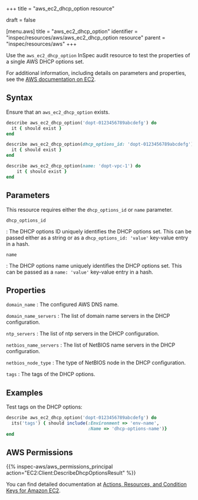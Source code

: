 +++
title = "aws_ec2_dhcp_option resource"

draft = false


[menu.aws]
title = "aws_ec2_dhcp_option"
identifier = "inspec/resources/aws/aws_ec2_dhcp_option resource"
parent = "inspec/resources/aws"
+++

Use the `aws_ec2_dhcp_option` InSpec audit resource to test the properties of a single AWS DHCP options set.

For additional information, including details on parameters and properties, see the [AWS documentation on EC2](https://docs.aws.amazon.com/AWSEC2/latest/APIReference/API_DescribeDhcpOptions.html).

## Syntax

Ensure that an `aws_ec2_dhcp_option` exists.

```ruby
describe aws_ec2_dhcp_option('dopt-0123456789abcdefg') do
  it { should exist }
end
```

```ruby
describe aws_ec2_dhcp_option(dhcp_options_id: 'dopt-0123456789abcdefg') do
  it { should exist }
end
```

```ruby
describe aws_ec2_dhcp_option(name: 'dopt-vpc-1') do
    it { should exist }
end
```

## Parameters

This resource requires either the `dhcp_options_id` or `name` parameter.

`dhcp_options_id`

: The DHCP options ID uniquely identifies the DHCP options set.
  This can be passed either as a string or as a `dhcp_options_id: 'value'` key-value entry in a hash.

`name`

: The DHCP options name uniquely identifies the DHCP options set.
  This can be passed as a `name: 'value'` key-value entry in a hash.

## Properties

`domain_name`
: The configured AWS DNS name.

`domain_name_servers`
: The list of domain name servers in the DHCP configuration.

`ntp_servers`
: The list of ntp servers in the DHCP configuration.

`netbios_name_servers`
: The list of NetBIOS name servers in the DHCP configuration.

`netbios_node_type`
: The type of NetBIOS node in the DHCP configuration.

`tags`
: The tags of the DHCP options.

## Examples

Test tags on the DHCP options:

```ruby
describe aws_ec2_dhcp_option('dopt-0123456789abcdefg') do
  its('tags') { should include(:Environment => 'env-name',
                               :Name => 'dhcp-options-name')}
end
```

## AWS Permissions

{{% inspec-aws/aws_permissions_principal action="EC2:Client:DescribeDhcpOptionsResult" %}}

You can find detailed documentation at [Actions, Resources, and Condition Keys for Amazon EC2](https://docs.aws.amazon.com/IAM/latest/UserGuide/list_amazonec2.html).
